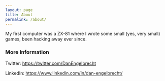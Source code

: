 ```yaml
---
layout: page
title: About
permalink: /about/
---
```


My first computer was a ZX-81 where I wrote some small (yes, very small) games, been hacking away ever since.

### More Information
Twitter: https://twitter.com/DanEngelbrecht

LinkedIn: https://www.linkedin.com/in/dan-engelbrecht/
